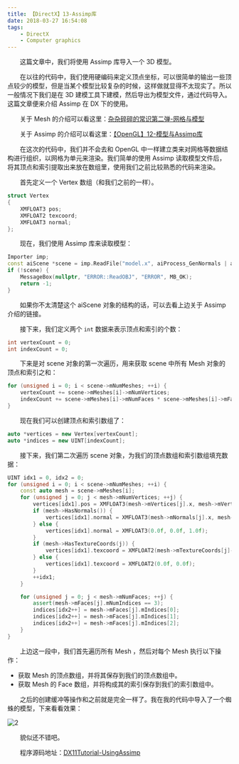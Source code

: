```yaml
---
title: 【DirectX】13-Assimp库
date: 2018-03-27 16:54:08
tags:
	- DirectX
	- Computer graphics
---
```


&emsp;&emsp;这篇文章中，我们将使用 Assimp 库导入一个 3D 模型。

&emsp;&emsp;在以往的代码中，我们使用硬编码来定义顶点坐标，可以很简单的输出一些顶点较少的模型，但是当某个模型比较复杂的时候，这样做就显得不太现实了。所以一般情况下我们是在 3D 建模工具下建模，然后导出为模型文件，通过代码导入。这篇文章便来介绍 Assimp 在 DX 下的使用。

<!--more-->

&emsp;&emsp;关于 Mesh 的介绍可以看这里：[杂杂碎碎的常识第二弹-网格与模型](https://blog.ksgin.com/2018/03/23/%E6%9D%82%E6%9D%82%E7%A2%8E%E7%A2%8E%E7%9A%84%E5%B8%B8%E8%AF%86%E7%AC%AC%E4%BA%8C%E5%BC%B9-%E7%BD%91%E6%A0%BC%E4%B8%8E%E6%A8%A1%E5%9E%8B/)

&emsp;&emsp;关于 Assimp 的介绍可以看这里：[【OpenGL】12-模型与Assimp库](https://blog.ksgin.com/2018/03/04/%E3%80%90opengl%E3%80%9112-%E6%A8%A1%E5%9E%8B%E4%B8%8Eassimp%E5%BA%93/)

&emsp;&emsp;在这次的代码中，我们并不会去和 OpenGL 中一样建立类来对网格等数据结构进行组织，以网格为单元来渲染。我们简单的使用 Assimp 读取模型文件后，将其顶点和索引提取出来放在数组里，使用我们之前比较熟悉的代码来渲染。

&emsp;&emsp;首先定义一个 Vertex 数组（和我们之前的一样）。

```c++
struct Vertex
{
	XMFLOAT3 pos;
	XMFLOAT2 texcoord;
	XMFLOAT3 normal;
};
```

&emsp;&emsp;现在，我们使用 Assimp 库来读取模型：

```c++
Importer imp;
const aiScene *scene = imp.ReadFile("model.x", aiProcess_GenNormals | aiProcess_Triangulate | aiProcess_FixInfacingNormals | aiProcess_FlipWindingOrder );
if (!scene) {
	MessageBox(nullptr, "ERROR::ReadOBJ", "ERROR", MB_OK);
	return -1;
}
```

&emsp;&emsp;如果你不太清楚这个 aiScene 对象的结构的话，可以去看上边关于 Assimp 介绍的链接。

&emsp;&emsp;接下来，我们定义两个 `int` 数据来表示顶点和索引的个数：

```c++
int vertexCount = 0;
int indexCount = 0;
```

&emsp;&emsp;下来是对 scene 对象的第一次遍历，用来获取 scene 中所有 Mesh 对象的顶点和索引之和：

```c++
for (unsigned i = 0; i < scene->mNumMeshes; ++i) {
	vertexCount += scene->mMeshes[i]->mNumVertices;
	indexCount += scene->mMeshes[i]->mNumFaces * scene->mMeshes[i]->mFaces->mNumIndices;
}
```

&emsp;&emsp;现在我们可以创建顶点和索引数组了：

```c++
auto *vertices = new Vertex[vertexCount];
auto *indices = new UINT[indexCount];
```

&emsp;&emsp;接下来，我们第二次遍历 scene 对象，为我们的顶点数组和索引数组填充数据：

```c++
UINT idx1 = 0, idx2 = 0;
for (unsigned i = 0; i < scene->mNumMeshes; ++i) {
	const auto mesh = scene->mMeshes[i];
	for (unsigned j = 0; j < mesh->mNumVertices; ++j) {
		vertices[idx1].pos = XMFLOAT3(mesh->mVertices[j].x, mesh->mVertices[j].y, mesh->mVertices[j].z);
		if (mesh->HasNormals()) {
			vertices[idx1].normal = XMFLOAT3(mesh->mNormals[j].x, mesh->mNormals[j].y, mesh->mNormals[j].z);
		} else {
			vertices[idx1].normal = XMFLOAT3(0.0f, 0.0f, 1.0f);
		}
		if (mesh->HasTextureCoords(j)) {
			vertices[idx1].texcoord = XMFLOAT2(mesh->mTextureCoords[j]->x, mesh->mTextureCoords[j]->y);
		} else {
			vertices[idx1].texcoord = XMFLOAT2(0.0f, 0.0f);
		}
		++idx1;
	}

	for (unsigned j = 0; j < mesh->mNumFaces; ++j) {
		assert(mesh->mFaces[j].mNumIndices == 3);
		indices[idx2++] = mesh->mFaces[j].mIndices[0];
		indices[idx2++] = mesh->mFaces[j].mIndices[1];
		indices[idx2++] = mesh->mFaces[j].mIndices[2];
	}
}
```

&emsp;&emsp;上边这一段中，我们首先遍历所有 Mesh ，然后对每个 Mesh 执行以下操作：

+ 获取 Mesh 的顶点数组，并将其保存到我们的顶点数组中。
+ 获取 Mesh 的 Face 数组，并将构成其的索引保存到我们的索引数组中。

&emsp;&emsp;之后的创建缓冲等操作和之前就是完全一样了。我在我的代码中导入了一个蜘蛛的模型，下来看看效果：

![2](https://image.ibb.co/b75mpn/image.png)

&emsp;&emsp;貌似还不错吧。

&emsp;&emsp;程序源码地址：[DX11Tutorial-UsingAssimp](https://github.com/KsGin/DX11Tutorial/tree/master/DX11Tutorial-UsingAssimp)

